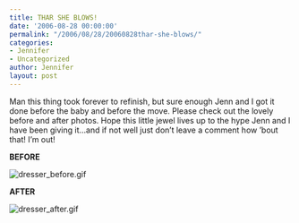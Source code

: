 ```yaml
---
title: THAR SHE BLOWS!
date: '2006-08-28 00:00:00'
permalink: "/2006/08/28/20060828thar-she-blows/"
categories:
- Jennifer
- Uncategorized
author: Jennifer
layout: post
---
```


Man this thing took forever to refinish, but sure enough Jenn and I got it done before the baby and before the move. Please check out the lovely before and after photos. Hope this little jewel lives up to the hype Jenn and I have been giving it&#8230;and if not well just don&#8217;t leave a comment how &#8217;bout that! I&#8217;m out!

**BEFORE**

<img id="image10" alt="dresser_before.gif" src="http://static.squarespace.com/static/50db6bb3e4b015296cd43789/50dfa5b1e4b0dc6320e0b5ea/50dfa5b1e4b0dc6320e0b5f2/1156772171000/?format=original" />

**AFTER**

<img id="image11" alt="dresser_after.gif" src="http://static.squarespace.com/static/50db6bb3e4b015296cd43789/50dfa5b1e4b0dc6320e0b5ea/50dfa5b1e4b0dc6320e0b5f5/1156772321000/?format=original" />
